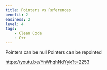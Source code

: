 ```yaml
---
title: Pointers vs References
benefit: 2
easiness: 2
level: 4
tags:
    - Clean Code
    - C++
---
```


Pointers can be null
Pointers can be repointed

https://youtu.be/YnWhqhNdYyk?t=2253